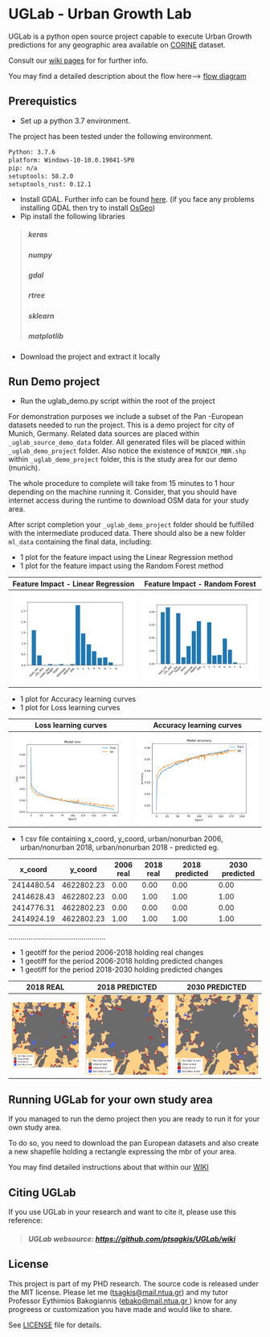 # UGLab - Urban Growth Lab

UGLab is a python open source project capable to execute Urban Growth predictions for any geographic area available on [CORINE](https://land.copernicus.eu/pan-european/corine-land-cover) dataset. 

Consult our [wiki pages](https://github.com/ptsagkis/UGLab/wiki/) for for further info.

You may find a detailed description about the flow here--> [flow diagram](https://github.com/ptsagkis/UGLab/wiki/UGLab---Flow-diagram)
## Prerequistics
- Set up a python 3.7 environment.

The project has been tested under the following environment.
```
Python: 3.7.6
platform: Windows-10-10.0.19041-SP0
pip: n/a
setuptools: 58.2.0
setuptools_rust: 0.12.1
```


- Install GDAL. Further info can be found [here](https://pypi.org/project/GDAL/). (if you face any problems installing GDAL then try to install [OsGeo](https://www.osgeo.org/projects/osgeo4w/))
- Pip install the following libraries
 >##### keras
 >##### numpy
 >##### gdal
 >##### rtree
 >##### sklearn
 >##### matplotlib
- Download the project and extract it locally

## Run Demo project 
- Run the uglab_demo.py script within the root of the project

For demonstration purposes we include a subset of the Pan -European datasets needed to run the project.
This is a demo project for city of Munich, Germany. 
Related data sources are placed within `_uglab_source_demo_data` folder.
All generated files will be placed within `_uglab_demo_project` folder.
Also notice the existence of `MUNICH_MBR.shp` within `_uglab_demo_project` folder, this is the study area for our demo (munich).

The whole procedure to complete will take from 15 minutes to 1 hour depending on the machine running it. Consider, that you should have internet access during the runtime to download OSM data for your study area. 

After script completion your  `_uglab_demo_project` folder should be fulfilled with the intermediate produced data.
There should also be a new folder `ml_data` containing the final data, including:
- 1 plot for the feature impact using the Linear Regression method
- 1 plot for the feature impact using the Random Forest method


| Feature Impact - Linear Regression  |  Feature Impact - Random Forest |
:------------------------------------:|:-------------------------------:|
![](https://raw.githubusercontent.com/ptsagkis/UGLab/master/Docs/FEATURE_IMPACT_LR.png)  |  ![](https://raw.githubusercontent.com/ptsagkis/UGLab/master/Docs/FEATURE_IMPACT_RF.png)  


- 1 plot for Accuracy learning curves
- 1 plot for Loss learning curves


| Loss learning curves                |  Accuracy learning curves       |
:------------------------------------:|:-------------------------------:|
![](https://raw.githubusercontent.com/ptsagkis/UGLab/master/Docs/val_loss.png)  |  ![](https://raw.githubusercontent.com/ptsagkis/UGLab/master/Docs/val_accuracy.png)  

- 1 csv file containing x_coord, y_coord, urban/nonurban 2006, urban/nonurban 2018, urban/nonurban 2018 - predicted
eg.

| x_coord    | y_coord    | 2006 real | 2018 real | 2018 predicted | 2030 predicted |
|------------|------------|-----------|-----------|----------------|----------------|
| 2414480.54 | 4622802.23 | 0.00      | 0.00      | 0.00           | 0.00           |
| 2414628.43 | 4622802.23 | 0.00      | 1.00      | 1.00           | 1.00           |
| 2414776.31 | 4622802.23 | 0.00      | 0.00      | 0.00           | 0.00           |
| 2414924.19 | 4622802.23 | 1.00      | 1.00      | 1.00           | 1.00           |

................................................

- 1 geotiff for the period 2006-2018 holding real changes
- 1 geotiff for the period 2006-2018 holding predicted changes
- 1 geotiff for the period 2018-2030 holding predicted changes

|     2018 REAL                  |  2018 PREDICTED           |    2030 PREDICTED  
:-------------------------------:|:-------------------------:|:-------------------------:
![](https://raw.githubusercontent.com/ptsagkis/UGLab/master/Docs/2018_real.png)  |  ![](https://raw.githubusercontent.com/ptsagkis/UGLab/master/Docs/2018_predicted.png)  | ![](https://raw.githubusercontent.com/ptsagkis/UGLab/master/Docs/2030_predicted.png)

## Running UGLab for your own study area

If you managed to run the demo project then you are ready to run it for your own study area.

To do so, you need to download the pan European datasets and also create a new shapefile holding a rectangle expressing the mbr of your area.

You may find detailed instructions about that within our [WIKI](https://github.com/ptsagkis/UGLab/wiki/Run-UGLab-for-any-EU-area.)

## Citing UGLab

If you use UGLab in your research and want to cite it, please use this reference:
>##### UGLab websource: https://github.com/ptsagkis/UGLab/wiki

## License

This project is part of my PHD research. The source code is released under the MIT license.  Please let me ([tsagkis@mail.ntua.gr](mailto:tsagkis@ntua.gr)) and my tutor Professor Eythimios Bakogiannis ([ebako@mail.ntua.gr ](mailto:xxx@ntua.gr)) know for any progreess or customization you have made and would like to share. 

See [LICENSE](LICENSE) file for details.

